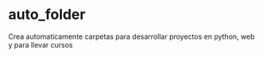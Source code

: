 # auto_folder
Crea automaticamente carpetas para desarrollar proyectos en python, web y para llevar cursos
